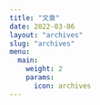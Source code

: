 ```yaml
---
title: "文章"
date: 2022-03-06
layout: "archives"
slug: "archives"
menu:
  main:
    weight: 2
    params:
      icon: archives
---
```

